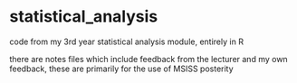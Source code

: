 # statistical_analysis
code from my 3rd year statistical analysis module, entirely in R

there are notes files which include feedback from the lecturer and my own feedback, these are primarily for the use of MSISS posterity
